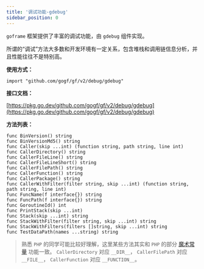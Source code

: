 ```yaml
---
title: '调试功能-gdebug'
sidebar_position: 0
---
```


`goframe` 框架提供了丰富的调试功能，由 `gdebug` 组件实现。

所谓的“调试”方法大多数和开发环境有一定关系，包含堆栈和调用链信息分析，并且性能往往不是特别高。

**使用方式：**

```
import "github.com/gogf/gf/v2/debug/gdebug"
```

**接口文档：**

[https://pkg.go.dev/github.com/gogf/gf/v2/debug/gdebug](https://pkg.go.dev/github.com/gogf/gf/v2/debug/gdebug)

**方法列表：**

```
func BinVersion() string
func BinVersionMd5() string
func Caller(skip ...int) (function string, path string, line int)
func CallerDirectory() string
func CallerFileLine() string
func CallerFileLineShort() string
func CallerFilePath() string
func CallerFunction() string
func CallerPackage() string
func CallerWithFilter(filter string, skip ...int) (function string, path string, line int)
func FuncName(f interface{}) string
func FuncPath(f interface{}) string
func GoroutineId() int
func PrintStack(skip ...int)
func Stack(skip ...int) string
func StackWithFilter(filter string, skip ...int) string
func StackWithFilters(filters []string, skip ...int) string
func TestDataPath(names ...string) string
```

> 熟悉 `PHP` 的同学可能比较好理解，这里某些方法其实和 `PHP` 的部分 [魔术常量](https://www.php.net/manual/en/language.constants.predefined.php) 功能一致。 `CallerDirectory` 对应 `__DIR__`， `CallerFilePath` 对应 `__FILE__`， `CallerFunction` 对应 `__FUNCTION__`。